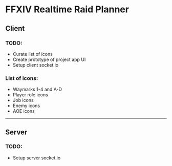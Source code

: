 # FFXIV Realtime Raid Planner

## Client
### TODO:
- Curate list of icons
- Create prototype of project app UI
- Setup client socket.io

### List of icons:
- Waymarks 1-4 and A-D
- Player role icons
- Job icons
- Enemy icons
- AOE icons
---
## Server
### TODO:
- Setup server socket.io